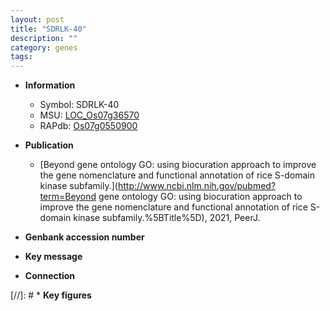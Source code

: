 ```yaml
---
layout: post
title: "SDRLK-40"
description: ""
category: genes
tags: 
---
```


* **Information**  
    + Symbol: SDRLK-40  
    + MSU: [LOC_Os07g36570](http://rice.uga.edu/cgi-bin/ORF_infopage.cgi?orf=LOC_Os07g36570)  
    + RAPdb: [Os07g0550900](https://rapdb.dna.affrc.go.jp/locus/?name=Os07g0550900)  

* **Publication**  
    + [Beyond gene ontology GO: using biocuration approach to improve the gene nomenclature and functional annotation of rice S-domain kinase subfamily.](http://www.ncbi.nlm.nih.gov/pubmed?term=Beyond gene ontology GO: using biocuration approach to improve the gene nomenclature and functional annotation of rice S-domain kinase subfamily.%5BTitle%5D), 2021, PeerJ.

* **Genbank accession number**  

* **Key message**  

* **Connection**  

[//]: # * **Key figures**  


